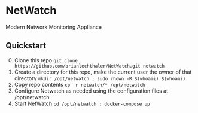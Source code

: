 # NetWatch
Modern Network Monitoring Appliance

## Quickstart
0) Clone this repo `git clone https://github.com/brianlechthaler/NetWatch.git netwatch`
1) Create a directory for this repo, make the current user the owner of that directory `mkdir /opt/netwatch ; sudo chown -R $(whoami):$(whoami)`
2) Copy repo contents `cp -r netwatch/* /opt/netwatch`
3) Configure Netwatch as needed using the configuration files at /opt/netwatch
4) Start NetWatch `cd /opt/netwatch ; docker-compose up`
